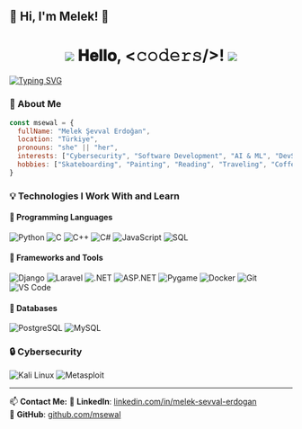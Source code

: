 ## 🌟 Hi, I'm **Melek**! 👋

<h1 align="center">
  <img src="https://github.com/msewal/msewal/blob/main/GIF/Earth.gif">
  𝐇𝐞𝐥𝐥𝐨, &lt;𝚌𝚘𝚍𝚎𝚛𝚜/&gt;!
  <img src="https://github.com/msewal/msewal/blob/main/GIF/Hi.gif" />
</h1>

[![Typing SVG](https://readme-typing-svg.herokuapp.com?color=%2307F738&size=22&center=true&vCenter=true&lines=Hello+There!+;I'm+Melek...;I+am+a+Software+Engineer+%7C+Cybersecurity+Enthusiast)](https://git.io/typing-svg)

### 🚀 About Me
```javascript
const msewal = {
  fullName: "Melek Şevval Erdoğan",
  location: "Türkiye",
  pronouns: "she" || "her",
  interests: ["Cybersecurity", "Software Development", "AI & ML", "DevSecOps"],
  hobbies: ["Skateboarding", "Painting", "Reading", "Traveling", "Coffee Enthusiast"],
}
```

### 💡 Technologies I Work With and Learn

#### 🔹 Programming Languages
![Python](https://img.shields.io/badge/Python-3670A0?style=for-the-badge&logo=python&logoColor=ffdd54)
![C](https://img.shields.io/badge/C-%2300599C.svg?style=for-the-badge&logo=c&logoColor=white)
![C++](https://img.shields.io/badge/C++-%2300599C.svg?style=for-the-badge&logo=c%2B%2B&logoColor=white)
![C#](https://img.shields.io/badge/C%23-%23239120.svg?style=for-the-badge&logo=c-sharp&logoColor=white)
![JavaScript](https://img.shields.io/badge/JavaScript-%23F7DF1E.svg?style=for-the-badge&logo=javascript&logoColor=black)
![SQL](https://img.shields.io/badge/SQL-%2307405E.svg?style=for-the-badge&logo=sqlite&logoColor=white)

#### 🔹 Frameworks and Tools
![Django](https://img.shields.io/badge/Django-%23092E20.svg?style=for-the-badge&logo=django&logoColor=white)
![Laravel](https://img.shields.io/badge/Laravel-%23FF2D20.svg?style=for-the-badge&logo=laravel&logoColor=white)
![.NET](https://img.shields.io/badge/.NET-%23512BD4.svg?style=for-the-badge&logo=dotnet&logoColor=white)
![ASP.NET](https://img.shields.io/badge/ASP.NET-%23512BD4.svg?style=for-the-badge&logo=dotnet&logoColor=white)
![Pygame](https://img.shields.io/badge/Pygame-%23239120.svg?style=for-the-badge&logo=python&logoColor=white)
![Docker](https://img.shields.io/badge/Docker-%230db7ed.svg?style=for-the-badge&logo=docker&logoColor=white)
![Git](https://img.shields.io/badge/Git-%23F05033.svg?style=for-the-badge&logo=git&logoColor=white)
![VS Code](https://img.shields.io/badge/VS%20Code-0078d7.svg?style=for-the-badge&logo=visual-studio-code&logoColor=white)

#### 🔹 Databases
![PostgreSQL](https://img.shields.io/badge/PostgreSQL-%23336791.svg?style=for-the-badge&logo=postgresql&logoColor=white)
![MySQL](https://img.shields.io/badge/MySQL-%2300f.svg?style=for-the-badge&logo=mysql&logoColor=white)

### 🔒 Cybersecurity
![Kali Linux](https://img.shields.io/badge/Kali_Linux-557C94?style=for-the-badge&logo=kali-linux&logoColor=white)
![Metasploit](https://img.shields.io/badge/Metasploit-4891DC?style=for-the-badge&logo=metasploit&logoColor=white)

---

📫 **Contact Me:**
📌 **LinkedIn**: [linkedin.com/in/melek-sevval-erdogan](https://linkedin.com/in/melek-sevval-erdogan)  
📌 **GitHub**: [github.com/msewal](https://github.com/msewal)
